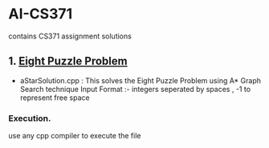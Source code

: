 # AI-CS371

contains CS371 assignment solutions

## 1. [Eight Puzzle Problem](https://github.com/yash-chintu/AI-CS371/tree/main/EightPuzzleProblem)

- aStarSolution.cpp : This solves the Eight Puzzle Problem using A* Graph Search technique
  Input Format :- integers seperated by spaces , -1 to represent free space
  
### Execution.
  use any cpp compiler to execute the file

